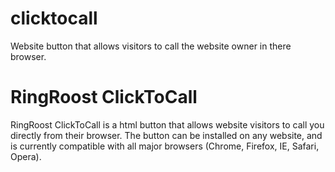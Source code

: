 clicktocall
===========

Website button that allows visitors to call the website owner in there browser. 


<h1>RingRoost ClickToCall</h1>

<p>RingRoost ClickToCall is a html button that allows website visitors to call you directly from their browser. The button can be installed on any website, and is currently compatible with all major browsers (Chrome, Firefox, IE, Safari, Opera). </p>
